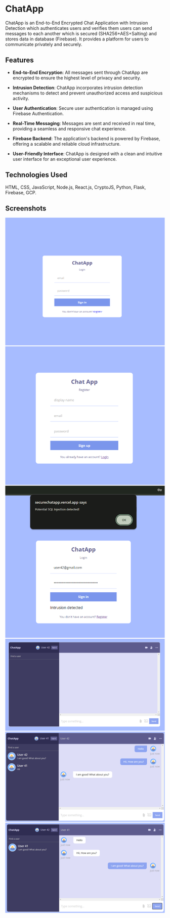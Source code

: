 # ChatApp


ChatApp is an End-to-End Encrypted Chat Application with Intrusion Detection which authenticates users and verifies them users can send messages to each another which is secured (SHA256+AES+Salting) and stores data in database (Firebase). It provides a platform for users to communicate privately and securely.


## Features

- **End-to-End Encryption**: All messages sent through ChatApp are encrypted to ensure the highest level of privacy and security.

- **Intrusion Detection**: ChatApp incorporates intrusion detection mechanisms to detect and prevent unauthorized access and suspicious activity.

- **User Authentication**: Secure user authentication is managed using Firebase Authentication.

- **Real-Time Messaging**: Messages are sent and received in real time, providing a seamless and responsive chat experience.

- **Firebase Backend**: The application's backend is powered by Firebase, offering a scalable and reliable cloud infrastructure.

- **User-Friendly Interface**: ChatApp is designed with a clean and intuitive user interface for an exceptional user experience.

## Technologies Used
 HTML, CSS, JavaScript, Node.js, React.js, CryptoJS, Python, Flask, Firebase, GCP.
## Screenshots

![Screenshot 1](Screenshots/loginChatApp.png)
![Screenshot 2](Screenshots/RegisterChatApp.png)
![Screenshot 3](Screenshots/page0.png)
![Screenshot 4](Screenshots/page1.png)
![Screenshot 5](Screenshots/page2.png)
![Screenshot 6](Screenshots/page3.png)
